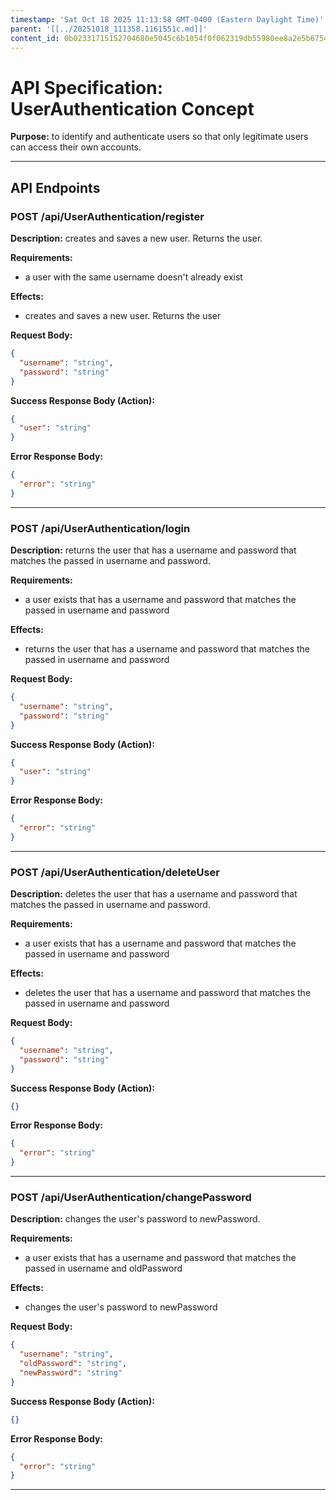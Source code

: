 ```yaml
---
timestamp: 'Sat Oct 18 2025 11:13:58 GMT-0400 (Eastern Daylight Time)'
parent: '[[../20251018_111358.1161551c.md]]'
content_id: 0b02331715152704680e5045c6b1054f0f062319db55980ee8a2e5b67546f98f
---
```


# API Specification: UserAuthentication Concept

**Purpose:** to identify and authenticate users so that only legitimate users can access their own accounts.

***

## API Endpoints

### POST /api/UserAuthentication/register

**Description:** creates and saves a new user. Returns the user.

**Requirements:**

* a user with the same username doesn't already exist

**Effects:**

* creates and saves a new user. Returns the user

**Request Body:**

```json
{
  "username": "string",
  "password": "string"
}
```

**Success Response Body (Action):**

```json
{
  "user": "string"
}
```

**Error Response Body:**

```json
{
  "error": "string"
}
```

***

### POST /api/UserAuthentication/login

**Description:** returns the user that has a username and password that matches the passed in username and password.

**Requirements:**

* a user exists that has a username and password that matches the passed in username and password

**Effects:**

* returns the user that has a username and password that matches the passed in username and password

**Request Body:**

```json
{
  "username": "string",
  "password": "string"
}
```

**Success Response Body (Action):**

```json
{
  "user": "string"
}
```

**Error Response Body:**

```json
{
  "error": "string"
}
```

***

### POST /api/UserAuthentication/deleteUser

**Description:** deletes the user that has a username and password that matches the passed in username and password.

**Requirements:**

* a user exists that has a username and password that matches the passed in username and password

**Effects:**

* deletes the user that has a username and password that matches the passed in username and password

**Request Body:**

```json
{
  "username": "string",
  "password": "string"
}
```

**Success Response Body (Action):**

```json
{}
```

**Error Response Body:**

```json
{
  "error": "string"
}
```

***

### POST /api/UserAuthentication/changePassword

**Description:** changes the user's password to newPassword.

**Requirements:**

* a user exists that has a username and password that matches the passed in username and oldPassword

**Effects:**

* changes the user's password to newPassword

**Request Body:**

```json
{
  "username": "string",
  "oldPassword": "string",
  "newPassword": "string"
}
```

**Success Response Body (Action):**

```json
{}
```

**Error Response Body:**

```json
{
  "error": "string"
}
```

***
